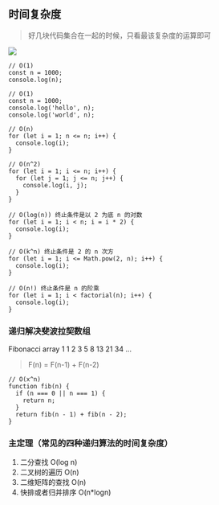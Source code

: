 ## 时间复杂度

> 好几块代码集合在一起的时候，只看最该复杂度的运算即可

![](https://static001.geekbang.org/resource/image/a2/8d/a20304411b99ad314d5f4a562fccff8d.jpeg)

```
// O(1)
const n = 1000;
console.log(n);
```

```
// O(1)
const n = 1000;
console.log('hello', n);
console.log('world', n);
```

```
// O(n)
for (let i = 1; n <= n; i++) {
  console.log(i);
}
```

```
// O(n^2)
for (let i = 1; i <= n; i++) {
  for (let j = 1; j <= n; j++) {
    console.log(i, j);
  }
}
```

```
// O(log(n)) 终止条件是以 2 为底 n 的对数
for (let i = 1; i < n; i = i * 2) {
  console.log(i);
}
```

```
// O(k^n) 终止条件是 2 的 n 次方
for (let i = 1; i <= Math.pow(2, n); i++) {
  console.log(i);
}
```

```
// O(n!) 终止条件是 n 的阶乘
for (let i = 1; i < factorial(n); i++) {
  console.log(i);
}
```

### 递归解决斐波拉契数组

Fibonacci array 1 1 2 3 5 8 13 21 34 ...

> F(n) = F(n-1) + F(n-2)

```
// O(x^n)
function fib(n) {
  if (n === 0 || n === 1) {
    return n;
  }
  return fib(n - 1) + fib(n - 2);
}
```

### 主定理（常见的四种递归算法的时间复杂度）

1. 二分查找 O(log n)
2. 二叉树的遍历 O(n)
3. 二维矩阵的查找 O(n)
4. 快排或者归并排序 O(n*logn)
